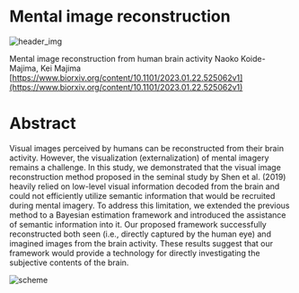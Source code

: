 # Mental image reconstruction

![header_img](https://user-images.githubusercontent.com/52347843/227773839-7788e801-479c-4f02-832b-861a10f6dc4c.png)

Mental image reconstruction from human brain activity
Naoko Koide-Majima, Kei Majima
[https://www.biorxiv.org/content/10.1101/2023.01.22.525062v1](https://www.biorxiv.org/content/10.1101/2023.01.22.525062v1)

# Abstract
Visual images perceived by humans can be reconstructed from their brain activity. However, the visualization (externalization) of mental imagery remains a challenge. In this study, we demonstrated that the visual image reconstruction method proposed in the seminal study by Shen et al. (2019) heavily relied on low-level visual information decoded from the brain and could not efficiently utilize semantic information that would be recruited during mental imagery. To address this limitation, we extended the previous method to a Bayesian estimation framework and introduced the assistance of semantic information into it. Our proposed framework successfully reconstructed both seen (i.e., directly captured by the human eye) and imagined images from the brain activity. These results suggest that our framework would provide a technology for directly investigating the subjective contents of the brain.

![scheme](https://user-images.githubusercontent.com/52347843/227772359-b1d218d1-d895-4701-ad19-ae11569fc928.png)


